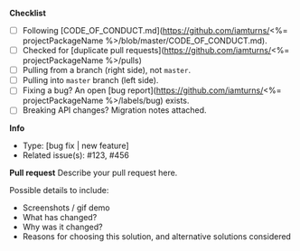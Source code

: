 <!--
Thanks for contributing!
Enter a Title above: Summary of Change, Present Tense, < 50 Characters
-->

**Checklist**

<!-- Put an x in the boxes that apply: [X]. You can also fill these out after creating the PR. If you're unsure about any of them, don't hesitate to ask. We're here to help! -->

- [ ] Following [CODE_OF_CONDUCT.md](https://github.com/iamturns/<%= projectPackageName %>/blob/master/CODE_OF_CONDUCT.md).
- [ ] Checked for [duplicate pull requests](https://github.com/iamturns/<%= projectPackageName %>/pulls)
- [ ] Pulling from a branch (right side), not `master`.
- [ ] Pulling into `master` branch (left side).
- [ ] Fixing a bug? An open [bug report](https://github.com/iamturns/<%= projectPackageName %>/labels/bug) exists.
- [ ] Breaking API changes? Migration notes attached.

**Info**

- Type: [bug fix | new feature]
- Related issue(s): #123, #456

**Pull request**
Describe your pull request here.

Possible details to include:

- Screenshots / gif demo
- What has changed?
- Why was it changed?
- Reasons for choosing this solution, and alternative solutions considered
